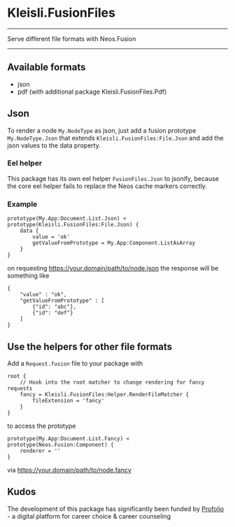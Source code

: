 # Kleisli.FusionFiles
***
Serve different file formats with Neos.Fusion
***

## Available formats
* json
* pdf (with additional package Kleisli.FusionFiles.Pdf)

## Json
To render a node `My.NodeType` as json, just add a fusion prototype `My.NodeType.Json` that 
extends `Kleisli.FusionFiles:File.Json` and add the json values to the data property.

### Eel helper
This package has its own eel helper `FusionFiles.Json` to jsonify, because the core eel helper fails to 
replace the Neos cache markers correctly.

### Example
```
prototype(My.App:Document.List.Json) < prototype(Kleisli.FusionFiles:File.Json) {
    data {
        value = 'ok'
        getValueFromPrototype = My.App:Component.ListAsArray
    }
}
```
on requesting https://your.domain/path/to/node.json the response will be something like
```
{
    "value" : "ok",
    "getValueFromPrototype" : [
        {"id": "abc"},
        {"id": "def"}
    ]
}
```

## Use the helpers for other file formats 
Add a `Request.fusion` file to your package with
```
root {
    // Hook into the root matcher to change rendering for fancy requests
    fancy = Kleisli.FusionFiles:Helper.RenderFileMatcher {
        fileExtension = 'fancy'
    }
}
```
to access the prototype
```
prototype(My.App:Document.List.Fancy) < prototype(Neos.Fusion:Component) {
    renderer = ''
}
```
via https://your.domain/path/to/node.fancy

## Kudos
The development of this package has significantly been funded by [Profolio](https://www.profolio.ch/) - a digital platform for career choice & career counseling
